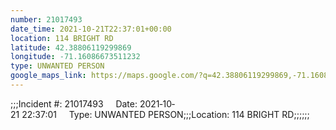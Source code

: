 ```yaml
---
number: 21017493
date_time: 2021-10-21T22:37:01+00:00
location: 114 BRIGHT RD
latitude: 42.38806119299869
longitude: -71.16086673511232
type: UNWANTED PERSON
google_maps_link: https://maps.google.com/?q=42.38806119299869,-71.16086673511232
---
```


;;;Incident #: 21017493     Date: 2021‐10‐21 22:37:01     Type: UNWANTED PERSON;;;Location: 114 BRIGHT RD;;;;;;
